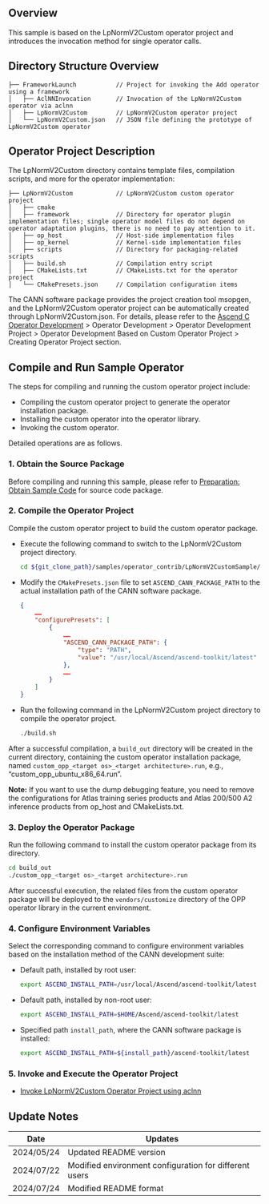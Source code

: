 ## Overview
This sample is based on the LpNormV2Custom operator project and introduces the invocation method for single operator calls.

## Directory Structure Overview
```
├── FrameworkLaunch           // Project for invoking the Add operator using a framework
│   ├── AclNNInvocation       // Invocation of the LpNormV2Custom operator via aclnn
│   ├── LpNormV2Custom        // LpNormV2Custom operator project
│   └── LpNormV2Custom.json   // JSON file defining the prototype of LpNormV2Custom operator
```

## Operator Project Description
The LpNormV2Custom directory contains template files, compilation scripts, and more for the operator implementation:
```
├── LpNormV2Custom            // LpNormV2Custom custom operator project
│   ├── cmake
│   ├── framework             // Directory for operator plugin implementation files; single operator model files do not depend on operator adaptation plugins, there is no need to pay attention to it.
│   ├── op_host               // Host-side implementation files
│   ├── op_kernel             // Kernel-side implementation files
│   ├── scripts               // Directory for packaging-related scripts
│   ├── build.sh              // Compilation entry script
│   ├── CMakeLists.txt        // CMakeLists.txt for the operator project
│   └── CMakePresets.json     // Compilation configuration items
```
The CANN software package provides the project creation tool msopgen, and the LpNormV2Custom operator project can be automatically created through LpNormV2Custom.json. For details, please refer to the [Ascend C Operator Development](https://hiascend.com/document/redirect/CannCommunityOpdevAscendC) > Operator Development > Operator Development Project > Operator Development Based on Custom Operator Project > Creating Operator Project section.

## Compile and Run Sample Operator
The steps for compiling and running the custom operator project include:
- Compiling the custom operator project to generate the operator installation package.
- Installing the custom operator into the operator library.
- Invoking the custom operator.

Detailed operations are as follows.

### 1. Obtain the Source Package
Before compiling and running this sample, please refer to [Preparation: Obtain Sample Code](../README.en.md#codeready) for source code package.

### 2. Compile the Operator Project<a name="operatorcompile"></a>
Compile the custom operator project to build the custom operator package.

- Execute the following command to switch to the LpNormV2Custom project directory.
  ```bash
  cd ${git_clone_path}/samples/operator_contrib/LpNormV2CustomSample/FrameworkLaunch/LpNormV2Custom
  ```

- Modify the `CMakePresets.json` file to set `ASCEND_CANN_PACKAGE_PATH` to the actual installation path of the CANN software package.
  ```json
  {
      ……
      "configurePresets": [
          {
              …… 
              "ASCEND_CANN_PACKAGE_PATH": {
                  "type": "PATH",
                  "value": "/usr/local/Ascend/ascend-toolkit/latest" // Replace with the actual path, e.g., /home/HwHiAiUser/Ascend/ascend-toolkit/latest
              },
              …… 
          }
      ]
  }
  ```

- Run the following command in the LpNormV2Custom project directory to compile the operator project.
  ```bash
  ./build.sh
  ```
After a successful compilation, a `build_out` directory will be created in the current directory, containing the custom operator installation package, named `custom_opp_<target os>_<target architecture>.run`, e.g., “custom_opp_ubuntu_x86_64.run”.

**Note:** If you want to use the dump debugging feature, you need to remove the configurations for Atlas training series products and Atlas 200/500 A2 inference products from op_host and CMakeLists.txt.

### 3. Deploy the Operator Package
Run the following command to install the custom operator package from its directory.
```bash
cd build_out
./custom_opp_<target os>_<target architecture>.run
```
After successful execution, the related files from the custom operator package will be deployed to the `vendors/customize` directory of the OPP operator library in the current environment.

### 4. Configure Environment Variables
Select the corresponding command to configure environment variables based on the installation method of the CANN development suite:
- Default path, installed by root user:
  ```bash
  export ASCEND_INSTALL_PATH=/usr/local/Ascend/ascend-toolkit/latest
  ```
- Default path, installed by non-root user:
  ```bash
  export ASCEND_INSTALL_PATH=$HOME/Ascend/ascend-toolkit/latest
  ```
- Specified path `install_path`, where the CANN software package is installed:
  ```bash
  export ASCEND_INSTALL_PATH=${install_path}/ascend-toolkit/latest
  ```

### 5. Invoke and Execute the Operator Project
- [Invoke LpNormV2Custom Operator Project using aclnn](./AclNNInvocation/README.en.md)

## Update Notes
| Date       | Updates                         |
|------------|---------------------------------|
| 2024/05/24 | Updated README version          |
| 2024/07/22 | Modified environment configuration for different users |
| 2024/07/24 | Modified README format          |